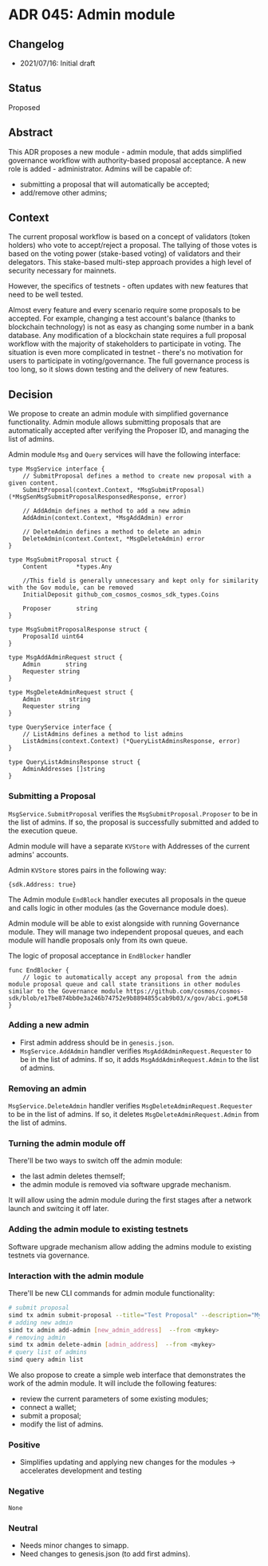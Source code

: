 
# ADR 045: Admin module

## Changelog

- 2021/07/16: Initial draft

## Status

Proposed

## Abstract

This ADR proposes a new module - admin module, that adds simplified governance workflow with authority-based proposal acceptance. A new role is added - administrator. Admins will be capable of:
- submitting a proposal that will automatically be accepted;
- add/remove other admins;

## Context

The current proposal workflow is based on a concept of validators (token holders) who vote to accept/reject a proposal. The tallying of those votes is based on the voting power (stake-based voting) of validators and their delegators. This stake-based multi-step approach provides a high level of security necessary for mainnets.

However, the specifics of testnets - often updates with new features that need to be well tested.

Almost every feature and every scenario require some proposals to be accepted. For example, changing a test account's balance (thanks to blockchain technology) is not as easy as changing some number in a bank database. Any modification of a blockchain state requires a full proposal workflow with the majority of stakeholders to participate in voting. The situation is even more complicated in testnet - there's no motivation for users to participate in voting/governance. The full governance process is too long, so it slows down testing and the delivery of new features.

## Decision

We propose to create an admin module with simplified governance functionality. Admin module allows submitting proposals that are automatically accepted after verifying the Proposer ID, and managing the list of admins.

Admin module `Msg` and `Query` services will have the following interface:
```
type MsgService interface {
    // SubmitProposal defines a method to create new proposal with a given content.
    SubmitProposal(context.Context, *MsgSubmitProposal) (*MsgSenMsgSubmitProposalResponsedResponse, error)

    // AddAdmin defines a method to add a new admin
    AddAdmin(context.Context, *MsgAddAdmin) error

    // DeleteAdmin defines a method to delete an admin
    DeleteAdmin(context.Context, *MsgDeleteAdmin) error
}

type MsgSubmitProposal struct {
    Content        *types.Any

    //This field is generally unnecessary and kept only for similarity with the Gov module, can be removed
    InitialDeposit github_com_cosmos_cosmos_sdk_types.Coins

    Proposer       string
}

type MsgSubmitProposalResponse struct {
    ProposalId uint64
}

type MsgAddAdminRequest struct {
    Admin       string
    Requester string
}

type MsgDeleteAdminRequest struct {
    Admin        string
    Requester string
}

type QueryService interface {
    // ListAdmins defines a method to list admins
    ListAdmins(context.Context) (*QueryListAdminsResponse, error)
}

type QueryListAdminsResponse struct {
    AdminAddresses []string
}
```

### Submitting a Proposal

`MsgService.SubmitProposal` verifies the `MsgSubmitProposal.Proposer` to be in the list of admins. If so, the proposal is successfully submitted and added to the execution queue.

Admin module will have a separate `KVStore` with Addresses of the current admins' accounts.

Admin `KVStore` stores pairs in the following way:
```
{sdk.Address: true}
```

The Admin module `EndBlock` handler executes all proposals in the queue and calls logic in other modules (as the Governance module does).

Admin module will be able to exist alongside with running Governance module. They will manage two independent proposal queues, and each module will handle proposals only from its own queue.

The logic of proposal acceptance in `EndBlocker` handler
```
func EndBlocker {
    // logic to automatically accept any proposal from the admin module proposal queue and call state transitions in other modules similar to the Governance module https://github.com/cosmos/cosmos-sdk/blob/e17be874bb0e3a246b74752e9b8894855cab9b03/x/gov/abci.go#L58
}
```

### Adding a new admin

- First admin address should be in `genesis.json`.
- `MsgService.AddAdmin` handler verifies `MsgAddAdminRequest.Requester` to be in the list of admins. If so, it adds `MsgAddAdminRequest.Admin` to the list of admins.

### Removing an admin

`MsgService.DeleteAdmin` handler verifies `MsgDeleteAdminRequest.Requester` to be in the list of admins. If so, it deletes `MsgDeleteAdminRequest.Admin` from the list of admins.

### Turning the admin module off

There'll be two ways to switch off the admin module:
- the last admin deletes themself;
- the admin module is removed via software upgrade mechanism.
  
It will allow using the admin module during the first stages after a network launch and switcing it off later.

### Adding the admin module to existing testnets
Software upgrade mechanism allow adding the admins module to existing testnets via governance.

### Interaction with the admin module

There'll be new CLI commands for admin module functionality:
```sh
# submit proposal
simd tx admin submit-proposal --title="Test Proposal" --description="My awesome proposal" --type="Text" --deposit="10test" --from <mykey>
# adding new admin
simd tx admin add-admin [new_admin_address]  --from <mykey>
# removing admin
simd tx admin delete-admin [admin_address]  --from <mykey>
# query list of admins
simd query admin list
```

We also propose to create a simple web interface that demonstrates the work of the admin module. It will include the following features:
- review the current parameters of some existing modules;
- connect a wallet;
- submit a proposal;
- modify the list of admins.

### Positive
- Simplifies updating and applying new changes for the modules -> accelerates development and testing

### Negative
`None`

### Neutral
- Needs minor changes to simapp.
- Need changes to genesis.json (to add first admins).
